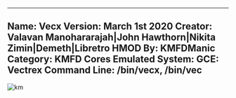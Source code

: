 -----------------------
Name: Vecx
Version: March 1st 2020
Creator: Valavan Manohararajah|John Hawthorn|Nikita Zimin|Demeth|Libretro
HMOD By: KMFDManic
Category: KMFD Cores
Emulated System: GCE: Vectrex
Command Line: /bin/vecx, /bin/vec
-----------------------
![km](https://i.imgur.com/D31aUJM.png)

